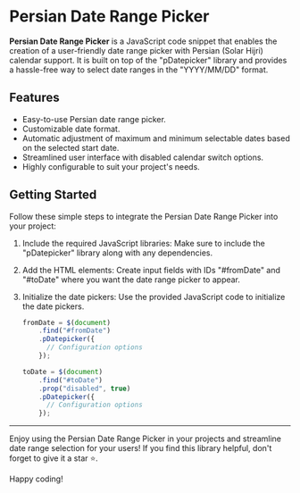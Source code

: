 # Persian Date Range Picker

**Persian Date Range Picker** is a JavaScript code snippet that enables the creation of a user-friendly date range picker with Persian (Solar Hijri) calendar support. It is built on top of the "pDatepicker" library and provides a hassle-free way to select date ranges in the "YYYY/MM/DD" format.

## Features

- Easy-to-use Persian date range picker.
- Customizable date format.
- Automatic adjustment of maximum and minimum selectable dates based on the selected start date.
- Streamlined user interface with disabled calendar switch options.
- Highly configurable to suit your project's needs.

## Getting Started

Follow these simple steps to integrate the Persian Date Range Picker into your project:

1. Include the required JavaScript libraries: Make sure to include the "pDatepicker" library along with any dependencies.

2. Add the HTML elements: Create input fields with IDs "#fromDate" and "#toDate" where you want the date range picker to appear.

3. Initialize the date pickers: Use the provided JavaScript code to initialize the date pickers.

   ```javascript
   fromDate = $(document)
       .find("#fromDate")
       .pDatepicker({
         // Configuration options
       });

   toDate = $(document)
       .find("#toDate")
       .prop("disabled", true)
       .pDatepicker({
         // Configuration options
       });
****************************** ***************************** **************************** ****************************** *************************** ***************************
Enjoy using the Persian Date Range Picker in your projects and streamline date range selection for your users! If you find this library helpful, don't forget to give it a star ⭐.

Happy coding!
